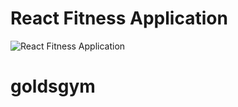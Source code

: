 # React Fitness Application

![React Fitness Application](https://i.ibb.co/Yt9spGc/image.png)


# goldsgym
